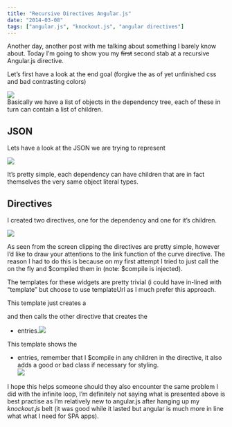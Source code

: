 ```yaml
---
title: "Recursive Directives Angular.js"
date: "2014-03-08"
tags: ["angular.js", "knockout.js", "angular directives"]
---
```


Another day, another post with me talking about something I barely know about. Today I’m going to show you my ~~first~~ second stab at a recursive Angular.js directive.

Let’s first have a look at the end goal (forgive the as of yet unfinished css and bad contrasting colors)

![](/images/./image.axd?picture=image_thumb_296.png)   
Basically we have a list of objects in the dependency tree, each of these in turn can contain a list of children.

## JSON

Lets have a look at the JSON we are trying to represent

![](/images/./image.axd?picture=image_thumb_297.png)

It’s pretty simple, each dependency can have children that are in fact themselves the very same object literal types.

## Directives

I created two directives, one for the dependency and one for it’s children.

![](/images/./image.axd?picture=image_thumb_298.png)

As seen from the screen clipping the directives are pretty simple, however I’d like to draw your attentions to the link function of the curve directive. The reason I had to do this is because on my first attempt I tried to just call the  on the fly and $compiled them in (note: $compile is injected).

The templates for these widgets are pretty trivial (i could have in-lined with “template” but choose to use templateUrl as I much prefer this approach.

This template just creates a 

and then calls the other directive that creates the 
  * entries.![](/images/./image.axd?picture=image_thumb_299.png)

This template shows the 
  * entries, remember that I $compile in any children in the directive, it also adds a good or bad class if necessary for styling.   
![](/images/./image.axd?picture=image_thumb_300.png)

I hope this helps someone should they also encounter the same problem I did with the infinite loop, I’m definitely not saying what is presented above is best practise as I’m relatively new to angular.js after hanging up my _knockout.js_ belt (it was good while it lasted but angular is much more in line what what I need for SPA apps).
